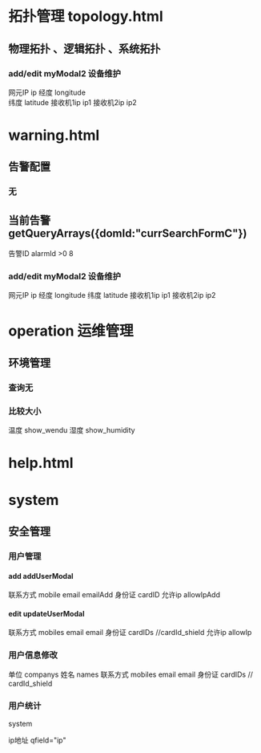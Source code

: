 
# 拓扑管理 topology.html 

## 物理拓扑 、逻辑拓扑 、系统拓扑
### add/edit myModal2 设备维护
网元IP ip 
经度 longitude	
纬度 latitude
接收机1ip 	ip1
接收机2ip	ip2


# warning.html 

## 告警配置
### 无


## 当前告警  getQueryArrays({domId:"currSearchFormC"})

告警ID alarmId >0 8  



### add/edit myModal2 设备维护


网元IP	ip
经度	longitude
纬度 latitude
接收机1ip 	ip1
接收机2ip	ip2





# operation 运维管理





## 环境管理
### 查询无
###  比较大小
温度 show_wendu
湿度 show_humidity


# help.html 


# system 
## 安全管理





### 用户管理



#### add  addUserModal


联系方式 mobile
email emailAdd
身份证 cardID
允许ip allowIpAdd

#### edit  updateUserModal

<!-- 用户名 username  不可修改  -->

联系方式 mobiles
email email
身份证 cardIDs //cardId_shield
允许ip allowIp

### 用户信息修改

单位 companys
姓名 names
联系方式 mobiles
email email
身份证 cardIDs // cardId_shield 


### 用户统计





system 


ip地址 qfield="ip"



